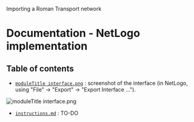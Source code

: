Importing a Roman Transport network
# Documentation - NetLogo implementation
## Table of contents

- [`moduleTitle interface.png`](2022-Brughmans-002-interface.png) : screenshot of the interface (in NetLogo, using "File" -> "Export" -> "Export Interface ...").

![`moduleTitle interface.png`](2022-Brughmans-002-interface.png)

- [`instructions.md`](instructions.md) : TO-DO

